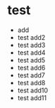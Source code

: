 # test
- add
- test add2
- test add3
- test add4
- test add5
- test add6
- test add7
- test add8
- test add10
- test add11